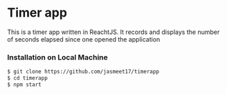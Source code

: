 # Timer app


This is a timer app written in ReachtJS. It records and displays the number of seconds elapsed since one opened the application

### Installation on Local Machine

```sh
$ git clone https://github.com/jasmeet17/timerapp
$ cd timerapp
$ npm start
```